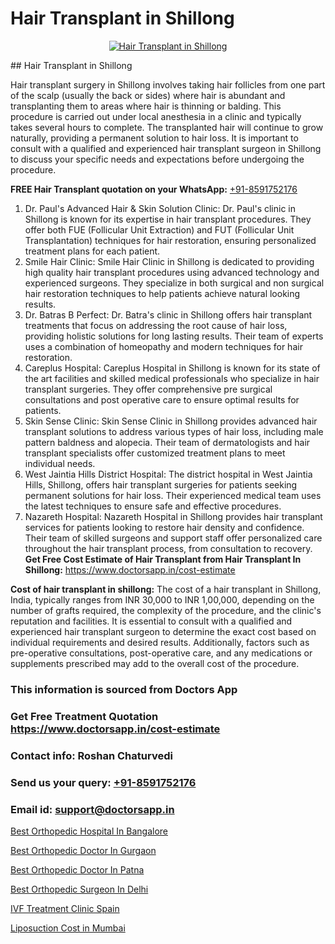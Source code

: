 # Hair Transplant in Shillong

<p align="center">
  <a href="https://doctorsapp.co.in/treatment/hair-transplant">
    <img src="https://doctorsapp.co.in/uploads/treatment_image/transplant.jpg" alt="Hair Transplant in Shillong">
  </a>
</p>
## Hair Transplant in Shillong

Hair transplant surgery in Shillong involves taking hair follicles from one part of the scalp (usually the back or sides) where hair is abundant and transplanting them to areas where hair is thinning or balding. This procedure is carried out under local anesthesia in a clinic and typically takes several hours to complete. The transplanted hair will continue to grow naturally, providing a permanent solution to hair loss. It is important to consult with a qualified and experienced hair transplant surgeon in Shillong to discuss your specific needs and expectations before undergoing the procedure.

**FREE Hair Transplant quotation on your WhatsApp:**  [+91-8591752176](https://api.whatsapp.com/send?phone=8591752176)

1) Dr. Paul's Advanced Hair & Skin Solution Clinic: Dr. Paul's clinic in Shillong is known for its expertise in hair transplant procedures. They offer both FUE (Follicular Unit Extraction) and FUT (Follicular Unit Transplantation) techniques for hair restoration, ensuring personalized treatment plans for each patient.
2) Smile Hair Clinic: Smile Hair Clinic in Shillong is dedicated to providing high quality hair transplant procedures using advanced technology and experienced surgeons. They specialize in both surgical and non surgical hair restoration techniques to help patients achieve natural looking results.
3) Dr. Batras B Perfect: Dr. Batra's clinic in Shillong offers hair transplant treatments that focus on addressing the root cause of hair loss, providing holistic solutions for long lasting results. Their team of experts uses a combination of homeopathy and modern techniques for hair restoration.
4) Careplus Hospital: Careplus Hospital in Shillong is known for its state of the art facilities and skilled medical professionals who specialize in hair transplant surgeries. They offer comprehensive pre surgical consultations and post operative care to ensure optimal results for patients.
5) Skin Sense Clinic: Skin Sense Clinic in Shillong provides advanced hair transplant solutions to address various types of hair loss, including male pattern baldness and alopecia. Their team of dermatologists and hair transplant specialists offer customized treatment plans to meet individual needs.
6) West Jaintia Hills District Hospital: The district hospital in West Jaintia Hills, Shillong, offers hair transplant surgeries for patients seeking permanent solutions for hair loss. Their experienced medical team uses the latest techniques to ensure safe and effective procedures.
7) Nazareth Hospital: Nazareth Hospital in Shillong provides hair transplant services for patients looking to restore hair density and confidence. Their team of skilled surgeons and support staff offer personalized care throughout the hair transplant process, from consultation to recovery.
**Get Free Cost Estimate of Hair Transplant from Hair Transplant In Shillong:** https://www.doctorsapp.in/cost-estimate

**Cost of hair transplant in shillong:**
The cost of a hair transplant in Shillong, India, typically ranges from INR 30,000 to INR 1,00,000, depending on the number of grafts required, the complexity of the procedure, and the clinic's reputation and facilities. It is essential to consult with a qualified and experienced hair transplant surgeon to determine the exact cost based on individual requirements and desired results. Additionally, factors such as pre-operative consultations, post-operative care, and any medications or supplements prescribed may add to the overall cost of the procedure.

### This information is sourced from Doctors App 
### Get Free Treatment Quotation https://www.doctorsapp.in/cost-estimate
### Contact info: Roshan Chaturvedi 
### Send us your query: [+91-8591752176](https://api.whatsapp.com/send?phone=8591752176) 
### Email id: support@doctorsapp.in

[Best Orthopedic Hospital In Bangalore](https://www.linkedin.com/pulse/best-orthopedic-hospital-bangalore-meniscus-tear-treatment-q1j0e?trackingId=O6sPTZAEKzI4ZWbtpCv6Vg%3D%3D&lipi=urn%3Ali%3Apage%3Ad_flagship3_company_admin%3BYMgSyE7iTb6%2BgQ5kQEIvvw%3D%3D)

[Best Orthopedic Doctor In Gurgaon](https://www.linkedin.com/pulse/best-orthopedic-doctor-gurgaon-doctorsapp-chittagong-pqtqe?trackingId=STkWplkXG5sLARitwaz57w%3D%3D&lipi=urn%3Ali%3Apage%3Ad_flagship3_company_admin%3BK7pDwyqSQgabgpAl1%2Bo97w%3D%3D)

[Best Orthopedic Doctor In Patna](https://medium.com/@akashbhatt14/best-orthopedic-doctor-in-patna-8c859a2fdfe6)

[Best Orthopedic Surgeon In Delhi](https://medium.com/@anupkakkar5/best-orthopedic-surgeon-in-delhi-4fb8d19d2e7a)

[IVF Treatment Clinic Spain](https://doctors-apps.github.io/doctorsapp/ivf-treatment-clinic-spain)

[Liposuction Cost in Mumbai](https://doctors-apps.github.io/doctorsapp/liposuction-cost-in-mumbai)

